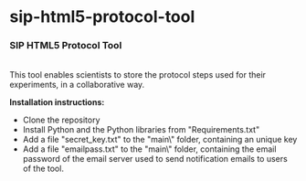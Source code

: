 # sip-html5-protocol-tool
<h3>SIP HTML5 Protocol Tool</h3>
<br>
This tool enables scientists to store the protocol steps used for their experiments, in a collaborative way. 

<strong>Installation instructions:</strong>
<ul>
<li>Clone the repository</li>
<li>Install Python and the Python libraries from "Requirements.txt"</li>
<li>Add a file "secret_key.txt" to the "main\" folder, containing an unique key</li>
<li>Add a file "emailpass.txt" to the "main\" folder, containing the email password of the email server used to send notification emails to users of the tool.</li>
</ul>

